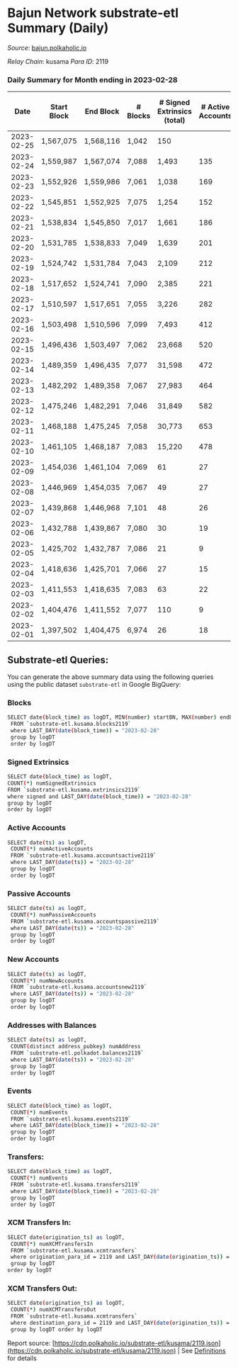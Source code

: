 # Bajun Network substrate-etl Summary (Daily)

_Source_: [bajun.polkaholic.io](https://bajun.polkaholic.io)

*Relay Chain*: kusama
*Para ID*: 2119



### Daily Summary for Month ending in 2023-02-28


| Date | Start Block | End Block | # Blocks | # Signed Extrinsics (total) | # Active Accounts | # Passive | # New | # Addresses with Balances | # Events | # Transfers | # XCM Transfers In | # XCM Transfers Out | Issues | 
| ---- | ----------- | --------- | -------- | --------------------------- | ----------------- | --------- | ----- | ------------------------- | -------- | ----------- | ------------------ | ------------------- | ------ |
| 2023-02-25 | 1,567,075 | 1,568,116 | 1,042 | 150 |  |  |  |  | 3,022 | 41  |   |   |  |
| 2023-02-24 | 1,559,987 | 1,567,074 | 7,088 | 1,493 | 135 | 44 | 5 | 5,807 | 23,719 | 358  |   |   |  |
| 2023-02-23 | 1,552,926 | 1,559,986 | 7,061 | 1,038 | 169 | 29 | 7 | 5,806 | 20,667 | 258  |   |   |  |
| 2023-02-22 | 1,545,851 | 1,552,925 | 7,075 | 1,254 | 152 | 29 | 3 | 5,800 | 22,140 | 332  |   |   |  |
| 2023-02-21 | 1,538,834 | 1,545,850 | 7,017 | 1,661 | 186 | 44 | 9 | 5,804 | 24,542 | 433  |   |   |  |
| 2023-02-20 | 1,531,785 | 1,538,833 | 7,049 | 1,639 | 201 | 19 | 12 | 5,795 | 24,376 | 335  |   |   |  |
| 2023-02-19 | 1,524,742 | 1,531,784 | 7,043 | 2,109 | 212 | 31 | 8 | 5,784 | 27,328 | 444  |   |   |  |
| 2023-02-18 | 1,517,652 | 1,524,741 | 7,090 | 2,385 | 221 | 36 | 4 | 5,778 | 28,945 | 386  |   |   |  |
| 2023-02-17 | 1,510,597 | 1,517,651 | 7,055 | 3,226 | 282 | 40 | 8 | 5,774 | 34,278 | 624  |   |   |  |
| 2023-02-16 | 1,503,498 | 1,510,596 | 7,099 | 7,493 | 412 | 32 | 9 | 5,767 | 61,337 | 1,438  |   |   |  |
| 2023-02-15 | 1,496,436 | 1,503,497 | 7,062 | 23,668 | 520 | 71 | 57 | 5,758 | 164,815 | 2,400  |   |   |  |
| 2023-02-14 | 1,489,359 | 1,496,435 | 7,077 | 31,598 | 472 | 39 | 60 | 5,717 | 213,656 | 1,430  |   |   |  |
| 2023-02-13 | 1,482,292 | 1,489,358 | 7,067 | 27,983 | 464 | 54 | 58 | 5,659 | 190,690 | 818  |   |   |  |
| 2023-02-12 | 1,475,246 | 1,482,291 | 7,046 | 31,849 | 582 | 70 | 112 | 5,602 | 214,735 | 1,051  |   |   |  |
| 2023-02-11 | 1,468,188 | 1,475,245 | 7,058 | 30,773 | 653 | 127 | 197 | 5,492 | 207,995 | 1,207  |   |   |  |
| 2023-02-10 | 1,461,105 | 1,468,187 | 7,083 | 15,220 | 478 | 2,930 | 657 | 5,297 | 122,730 | 3,937  |   |   |  |
| 2023-02-09 | 1,454,036 | 1,461,104 | 7,069 | 61 | 27 | 326 | 261 | 4,645 | 16,979 | 671  |   |   |  |
| 2023-02-08 | 1,446,969 | 1,454,035 | 7,067 | 49 | 27 | 21 | 22 | 4,384 | 14,484 | 44  |   |   |  |
| 2023-02-07 | 1,439,868 | 1,446,968 | 7,101 | 48 | 26 | 27 | 20 | 4,362 | 14,533 | 42  |   |   |  |
| 2023-02-06 | 1,432,788 | 1,439,867 | 7,080 | 30 | 19 | 14 | 8 | 4,342 | 14,363 | 25  |   |   |  |
| 2023-02-05 | 1,425,702 | 1,432,787 | 7,086 | 21 | 9 | 18 | 12 | 4,338 | 14,340 | 27  |   |   |  |
| 2023-02-04 | 1,418,636 | 1,425,701 | 7,066 | 27 | 15 | 14 | 12 | 4,326 | 14,322 | 21  |   |   |  |
| 2023-02-03 | 1,411,553 | 1,418,635 | 7,083 | 63 | 22 | 38 | 28 | 4,314 | 14,606 | 58  |   |   |  |
| 2023-02-02 | 1,404,476 | 1,411,552 | 7,077 | 110 | 9 | 89 | 28 | 4,286 | 14,877 | 110  |   |   |  |
| 2023-02-01 | 1,397,502 | 1,404,475 | 6,974 | 26 | 18 | 16 | 14 | 4,258 | 14,136 | 18  |   |   |  |

## Substrate-etl Queries:
You can generate the above summary data using the following queries using the public dataset `substrate-etl` in Google BigQuery:

### Blocks
```bash
SELECT date(block_time) as logDT, MIN(number) startBN, MAX(number) endBN, COUNT(*) numBlocks 
 FROM `substrate-etl.kusama.blocks2119`  
 where LAST_DAY(date(block_time)) = "2023-02-28" 
 group by logDT 
 order by logDT
```

### Signed Extrinsics
```bash
SELECT date(block_time) as logDT, 
COUNT(*) numSignedExtrinsics 
FROM `substrate-etl.kusama.extrinsics2119`  
where signed and LAST_DAY(date(block_time)) = "2023-02-28" 
group by logDT 
order by logDT
```

### Active Accounts
```bash
SELECT date(ts) as logDT, 
 COUNT(*) numActiveAccounts 
 FROM `substrate-etl.kusama.accountsactive2119` 
 where LAST_DAY(date(ts)) = "2023-02-28" 
 group by logDT 
 order by logDT
```

### Passive Accounts
```bash
SELECT date(ts) as logDT, 
 COUNT(*) numPassiveAccounts 
 FROM `substrate-etl.kusama.accountspassive2119` 
 where LAST_DAY(date(ts)) = "2023-02-28" 
 group by logDT 
 order by logDT
```

### New Accounts
```bash
SELECT date(ts) as logDT, 
 COUNT(*) numNewAccounts 
 FROM `substrate-etl.kusama.accountsnew2119` 
 where LAST_DAY(date(ts)) = "2023-02-28" 
 group by logDT
 order by logDT
```

### Addresses with Balances
```bash
SELECT date(ts) as logDT,
 COUNT(distinct address_pubkey) numAddress 
 FROM `substrate-etl.polkadot.balances2119` 
 where LAST_DAY(date(ts)) = "2023-02-28" 
 group by logDT 
 order by logDT
```

### Events
```bash
SELECT date(block_time) as logDT, 
 COUNT(*) numEvents 
 FROM `substrate-etl.kusama.events2119` 
 where LAST_DAY(date(block_time)) = "2023-02-28" 
 group by logDT 
 order by logDT
```

### Transfers:
```bash
SELECT date(block_time) as logDT, 
 COUNT(*) numEvents 
 FROM `substrate-etl.kusama.transfers2119` 
 where LAST_DAY(date(block_time)) = "2023-02-28" 
 group by logDT 
 order by logDT
```

### XCM Transfers In:
```bash
SELECT date(origination_ts) as logDT, 
 COUNT(*) numXCMTransfersIn 
 FROM `substrate-etl.kusama.xcmtransfers` 
 where origination_para_id = 2119 and LAST_DAY(date(origination_ts)) = "2023-02-28" 
 group by logDT 
order by logDT
```

### XCM Transfers Out:
```bash
SELECT date(origination_ts) as logDT, 
 COUNT(*) numXCMTransfersOut 
 FROM `substrate-etl.kusama.xcmtransfers` 
 where destination_para_id = 2119 and LAST_DAY(date(origination_ts)) = "2023-02-28" 
 group by logDT order by logDT
```


Report source: [https://cdn.polkaholic.io/substrate-etl/kusama/2119.json](https://cdn.polkaholic.io/substrate-etl/kusama/2119.json) | See [Definitions](/DEFINITIONS.md) for details
